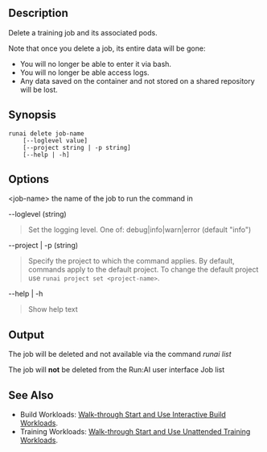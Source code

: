 ## Description

Delete a training job and its associated pods.

Note that once you delete a job, its entire data will be gone:

* You will no longer be able to enter it via bash.
* You will no longer be able access logs.
* Any data saved on the container and not stored on a shared repository will be lost.

## Synopsis

    runai delete job-name 
        [--loglevel value] 
        [--project string | -p string] 
        [--help | -h]

## Options

<job-name\> the name of the job to run the command in

--loglevel (string)

>  Set the logging level. One of: debug|info|warn|error (default "info")

--project | -p (string)

>  Specify the project to which the command applies. By default, commands apply to the default project. To change the default project use ``runai project set <project-name>``.

--help | -h

>  Show help text

## Output

The job will be deleted and not available via the command _runai list_

The job will __not__ be deleted from the Run:AI user interface Job list

## See Also

*   Build Workloads: [Walk-through Start and Use Interactive Build Workloads](../Walkthroughs/walkthrough-build.md).
*   Training Workloads: [Walk-through Start and Use Unattended Training Workloads](../Walkthroughs/walkthrough-train.md).

